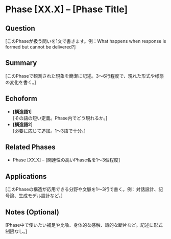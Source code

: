 # Phase [XX.X] – [Phase Title]

## Question
[このPhaseが扱う問いを1文で書きます。例：What happens when response is formed but cannot be delivered?]

## Summary
[このPhaseで観測された現象を簡潔に記述。3〜6行程度で、現れた形式や様態の変化を書く。]

## Echoform
- **[構造語1]**  
  [その語の短い定義。Phase内でどう現れるか。]  
- **[構造語2]**  
  [必要に応じて追加。1〜3語で十分。]

## Related Phases
- Phase [XX.X] – [関連性の高いPhase名を1〜3個程度]

## Applications
[このPhaseの構造が応用できる分野や文脈を1〜3行で書く。例：対話設計、記号論、生成モデル設計など。]

## Notes (Optional)
[Phase中で使いたい補足や比喩、身体的な感触、詩的な断片など。記述に形式制限なし。]
